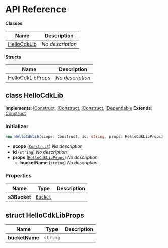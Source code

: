 # API Reference

**Classes**

Name|Description
----|-----------
[HelloCdkLib](#hello-cdk-lib-hellocdklib)|*No description*


**Structs**

Name|Description
----|-----------
[HelloCdkLibProps](#hello-cdk-lib-hellocdklibprops)|*No description*



## class HelloCdkLib  <a id="hello-cdk-lib-hellocdklib"></a>



__Implements__: [IConstruct](#constructs-iconstruct), [IConstruct](#aws-cdk-core-iconstruct), [IConstruct](#constructs-iconstruct), [IDependable](#aws-cdk-core-idependable)
__Extends__: [Construct](#aws-cdk-core-construct)

### Initializer




```ts
new HelloCdkLib(scope: Construct, id: string, props: HelloCdkLibProps)
```

* **scope** (<code>[Construct](#aws-cdk-core-construct)</code>)  *No description*
* **id** (<code>string</code>)  *No description*
* **props** (<code>[HelloCdkLibProps](#hello-cdk-lib-hellocdklibprops)</code>)  *No description*
  * **bucketName** (<code>string</code>)  *No description* 



### Properties


Name | Type | Description 
-----|------|-------------
**s3Bucket** | <code>[Bucket](#aws-cdk-aws-s3-bucket)</code> | <span></span>



## struct HelloCdkLibProps  <a id="hello-cdk-lib-hellocdklibprops"></a>






Name | Type | Description 
-----|------|-------------
**bucketName** | <code>string</code> | <span></span>



